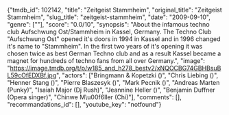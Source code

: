 {"tmdb_id": 102142, "title": "Zeitgeist Stammheim", "original_title": "Zeitgeist Stammheim", "slug_title": "zeitgeist-stammheim", "date": "2009-09-10", "genre": [""], "score": "0.0/10", "synopsis": "About the infamous techno club Aufschwung Ost/Stammheim in Kassel, Germany. The Techno Club \"Aufschwung Ost\" opened it's doors in 1994 in Kassel and in 1996 changed it's name to \"Stammheim\". In the first two years of it's opening it was chosen twice as best German Techno club and as a result Kassel became a magnet for hundreds of techno fans from all over Germany.", "image": "https://image.tmdb.org/t/p/w185_and_h278_bestv2/xNQOCBG74GBHBsuBL59cOfEDXBf.jpg", "actors": ["Bringmann & Kopetzki ()", "Chris Liebing ()", "Henner Stang ()", "Pierre Blaszesyk ()", "Mark Pecnik ()", "Andreas Marten (Punky)", "Isaiah Major (Dj Rush)", "Jeannine Heller ()", "Benjamin Duffner (Opera singer)", "Chinwe M\u00f6ller (Chi)"], "comments": [], "recommandations_id": [], "youtube_key": "notfound"}
